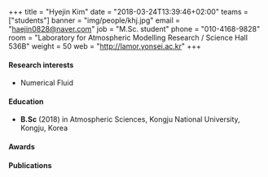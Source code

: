 ﻿+++
title = "Hyejin Kim"
date = "2018-03-24T13:39:46+02:00"
teams = ["students"]
banner = "img/people/khj.jpg"
email = "haejin0828@naver.com"
job = "M.Sc. student"
phone = "010-4168-9828"
room = "Laboratory for Atmospheric Modelling Research / Science Hall 536B"
weight = 50
web = "http://lamor.yonsei.ac.kr"
+++

#### Research interests
+ Numerical Fluid

#### Education
+ **B.Sc** (2018) in Atmospheric Sciences, Kongju National University, Kongju, Korea

#### Awards


#### Publications
